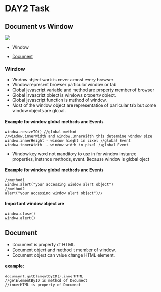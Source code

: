 # DAY2 Task

## Document vs Window

<img src="https://miro.medium.com/v2/resize:fit:809/1*gRMkpPF9o_hAPGS4iJKCDQ.png"/>

- [Window](#Window-)

- [Document](#Document-)

### Window
- Wndow object work is cover almost every  browser 
- Window represent browser particulor window or tab.
- Global javascript variable and method are property member of browser
- Global javascript object is windows property object.
- Global javascript function is method of window.
- Most of the window object are representation of particular tab but some window objects are global.

#### Example for window global methods and Events
```
window.resizeTO() //global method
//window.innerWidth and window.innerWidth this determine window size
window.innerHeight - window hieght in pixel //global Event
window.innerWidth  - window width in pixel //global Event

```

- Window key word not manditory to use in for window instance properties, instance methods, event. Because window is global oject

#### Example for window global methods and Events
```
//method1
window.alert("your accessing window alert object")
//method2
alert("your accessing window alert object")//
```
#### Important window object are

```
window.close()
window.alert()
```

 ## Document
 
- Document is property of HTML.
- Document object and method it member of window.
- Document object can value change HTML element.
  
#### example:
```
documennt.getElementByID().innerHTML 
//getElementByID is method of Documect
//innerHTML is property of Documect

```

